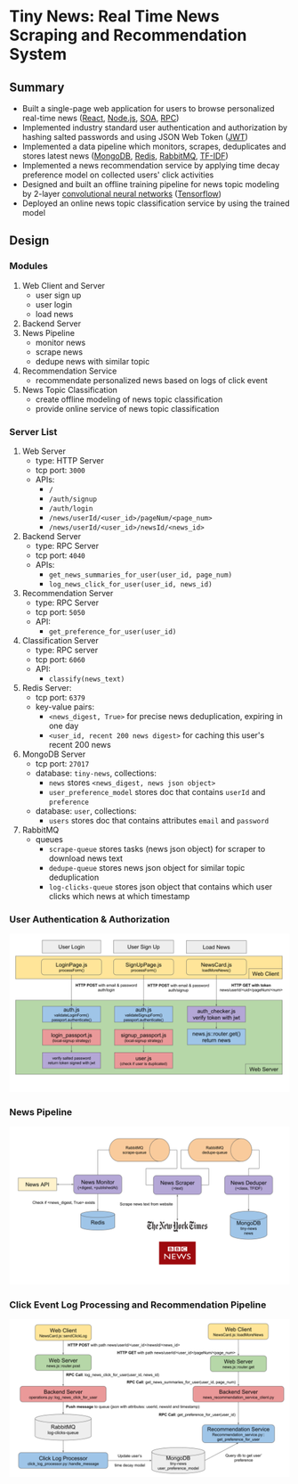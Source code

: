 # Tiny News: Real Time News Scraping and Recommendation System

## Summary

* Built a single-page web application for users to browse personalized real-time news ([React][react], [Node.js][node.js], [SOA][soa], [RPC][rpc])
* Implemented industry standard user authentication and authorization by hashing salted passwords and using JSON Web Token ([JWT][jwt])
* Implemented a data pipeline which monitors, scrapes, deduplicates and stores latest news ([MongoDB][mongodb], [Redis][redis], [RabbitMQ][rabbitmq], [TF-IDF][tf-idf])
* Implemented a news recommendation service by applying time decay preference model on collected users' click activities
* Designed and built an offline training pipeline for news topic modeling by 2-layer [convolutional neural networks][cnn] ([Tensorflow][tensorflow])
* Deployed an online news topic classification service by using the trained model

[react]: https://reactjs.org/
[node.js]: https://nodejs.org/en/
[soa]: https://en.wikipedia.org/wiki/Service-oriented_architecture
[rpc]: https://en.wikipedia.org/wiki/Remote_procedure_call
[jwt]: https://en.wikipedia.org/wiki/JSON_Web_Token
[mongodb]: https://www.mongodb.com/
[redis]: https://redis.io/
[rabbitmq]: https://www.rabbitmq.com/
[tf-idf]: https://en.wikipedia.org/wiki/Tf%E2%80%93idf
[cnn]: https://en.wikipedia.org/wiki/Convolutional_neural_network
[tensorflow]: https://www.tensorflow.org/

## Design

### Modules

1. Web Client and Server
    * user sign up
    * user login
    * load news
2. Backend Server
3. News Pipeline
    * monitor news
    * scrape news
    * dedupe news with similar topic
4. Recommendation Service
    * recommendate personalized news based on logs of click event
5. News Topic Classification
    * create offline modeling of news topic classification
    * provide online service of news topic classification

### Server List

1. Web Server
    * type: HTTP Server
    * tcp port: `3000`
    * APIs:
      * `/`
      * `/auth/signup`
      * `/auth/login`
      * `/news/userId/<user_id>/pageNum/<page_num>`
      * `/news/userId/<user_id>/newsId/<news_id>`
2. Backend Server
    * type: RPC Server
    * tcp port: `4040`
    * APIs:
      * `get_news_summaries_for_user(user_id, page_num)`
      * `log_news_click_for_user(user_id, news_id)`
3. Recommendation Server
    * type: RPC Server
    * tcp port: `5050`
    * API:
      * `get_preference_for_user(user_id)`
4. Classification Server
    * type: RPC server
    * tcp port: `6060`
    * API:
      * `classify(news_text)`
5. Redis Server:
    * tcp port: `6379`
    * key-value pairs:
      * `<news_digest, True>` for precise news deduplication, expiring in one day
      * `<user_id, recent 200 news digest>` for caching this user's recent 200 news
6. MongoDB Server
    * tcp port: `27017`
    * database: `tiny-news`, collections:
      * `news` stores `<news_digest, news json object>`
      * `user_preference_model` stores doc that contains `userId` and `preference`
    * database: `user`, collections:
      * `users` stores doc that contains attributes `email` and `password`
7. RabbitMQ‎
    * queues
      * `scrape-queue` stores tasks (news json object) for scraper to download news text
      * `dedupe-queue` stores news json object for similar topic deduplication
      * `log-clicks-queue` stores json object that contains which user clicks which news at which timestamp

### User Authentication & Authorization

![user_auth]

### News Pipeline

![news_pipeline]

### Click Event Log Processing and Recommendation Pipeline

![click_log]

[user_auth]: doc/user_auth.svg "User Authentication & Authorization"
[news_pipeline]: doc/news_pipeline.svg "News Pipeline"
[click_log]: doc/click_log_recommendation.svg "Click Event Log Processing and Recommendation Pipeline"
